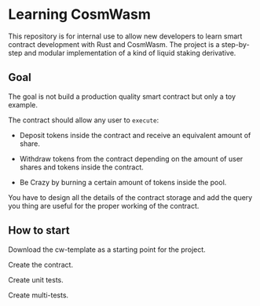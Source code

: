 # Learning CosmWasm

This repository is for internal use to allow new developers to learn smart contract development with Rust and CosmWasm. The project is a step-by-step and modular implementation of a kind of liquid staking derivative.

## Goal

The goal is not build a production quality smart contract but only a toy example.

The contract should allow any user to `execute`:

* Deposit tokens inside the contract and receive an equivalent amount of share.

* Withdraw tokens from the contract depending on the amount of user shares and tokens inside the contract.

* Be Crazy by burning a certain amount of tokens inside the pool.

You have to design all the details of the contract storage and add the query you thing are useful for the proper working of the contract.

## How to start

Download the cw-template as a starting point for the project.

Create the contract.

Create unit tests.

Create multi-tests.

